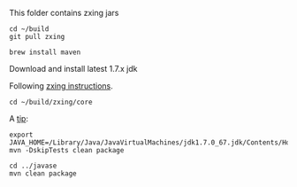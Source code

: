 This folder contains zxing jars

    cd ~/build
    git pull zxing

    brew install maven

Download and install latest 1.7.x jdk

Following [zxing instructions](https://github.com/zxing/zxing/wiki/Getting-Started-Developing).

    cd ~/build/zxing/core

A [tip](http://stackoverflow.com/questions/18813828/why-maven-use-jdk-1-6-but-my-java-version-is-1-7):

    export JAVA_HOME=/Library/Java/JavaVirtualMachines/jdk1.7.0_67.jdk/Contents/Home/
    mvn -DskipTests clean package

    cd ../javase
    mvn clean package
